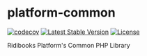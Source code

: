 # platform-common

[![codecov](https://codecov.io/gh/ridi/platform-common/branch/1.0.x/graph/badge.svg)](https://codecov.io/gh/ridi/platform-common)
[![Latest Stable Version](https://poser.pugx.org/ridibooks/platform-common/version)](https://packagist.org/packages/ridibooks/platform-common)
[![License](https://poser.pugx.org/ridibooks/platform-common/license)](https://packagist.org/packages/ridibooks/platform-common)

Ridibooks Platform's Common PHP Library
